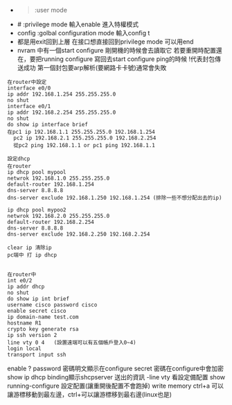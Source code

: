* > :user mode
* \# :privilege mode 輸入enable 進入特權模式
* config :golbal configuration mode 輸入config t
* 都是用exit回到上層 在接口想直接回到privilege mode 可以用end
* nvram 中有一個start configure 剛開機的時候會去讀取它 若要重開時配置還在，要把running configure 寫回去start configure
ping的時候 !代表封包傳送成功
第一個封包要arp解析(要網路卡卡號)通常會失敗
```
在router中設定
interface e0/0
ip addr 192.168.1.254 255.255.255.0
no shut
interface e0/1
ip addr 192.168.2.254 255.255.255.0
no shut
do show ip interface brief
在pc1 ip 192.168.1.1 255.255.255.0 192.168.1.254
  pc2 ip 192.168.2.1 255.255.255.0 192.168.2.254
  從pc2 ping 192.168.1.1 or pc1 ping 192.168.1.1
 ``` 
 ```
 設定dhcp
 在router
 ip dhcp pool mypool
 netwrok 192.168.1.0 255.255.255.0
 default-router 192.168.1.254 
 dns-server 8.8.8.8
 dns-server exclude 192.168.1.250 192.168.1.254 (排除一些不想分配出去的ip)
 
 ip dhcp pool mypoo2
 netwrok 192.168.2.0 255.255.255.0
 default-router 192.168.2.254
 dns-server 8.8.8.8
 dns-server exclude 192.168.2.250 192.168.2.254
 
 clear ip 清除ip
 pc端中 打 ip dhcp
 ```
 ```
 
 在router中
 int e0/2
 ip addr dhcp
 no shut
 do show ip int brief
 username cisco password cisco
 enable secret cisco
 ip domain-name test.com
 hostname R1
 crypto key generate rsa
 ip ssh version 2
 line vty 0 4   (設置遠端可以有五個帳戶登入0~4)                        
 login local                          
 transport input ssh  
 ```
 enable ?
 password 密碼明文顯示在configure
 secret 密碼在configure中會加密
 show ip dhcp binding顯示shcpserver 送出的資訊
-line vty
看設定備配置
show running-configure
設定配置(讓重開後配置不會跑掉)
write memory
ctrl+a 可以讓游標移動到最左邊，ctrl+可以讓游標移到最右邊(linux也是)
